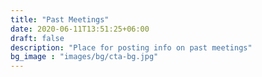 ```yaml
---
title: "Past Meetings"
date: 2020-06-11T13:51:25+06:00
draft: false
description: "Place for posting info on past meetings"
bg_image : "images/bg/cta-bg.jpg"
---
```

